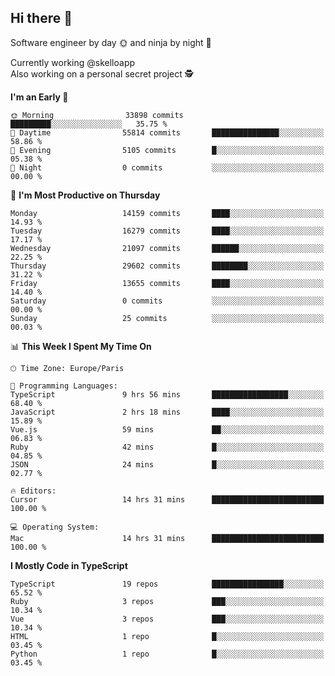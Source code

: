 ## Hi there 👋

Software engineer by day 🌞 and ninja by night 🌝

Currently working @skelloapp <br>
Also working on a personal secret project 🕵️

<!--START_SECTION:waka-->
**I'm an Early 🐤** 

```text
🌞 Morning                33898 commits       █████████░░░░░░░░░░░░░░░░   35.75 % 
🌆 Daytime                55814 commits       ███████████████░░░░░░░░░░   58.86 % 
🌃 Evening                5105 commits        █░░░░░░░░░░░░░░░░░░░░░░░░   05.38 % 
🌙 Night                  0 commits           ░░░░░░░░░░░░░░░░░░░░░░░░░   00.00 % 
```
📅 **I'm Most Productive on Thursday** 

```text
Monday                   14159 commits       ████░░░░░░░░░░░░░░░░░░░░░   14.93 % 
Tuesday                  16279 commits       ████░░░░░░░░░░░░░░░░░░░░░   17.17 % 
Wednesday                21097 commits       ██████░░░░░░░░░░░░░░░░░░░   22.25 % 
Thursday                 29602 commits       ████████░░░░░░░░░░░░░░░░░   31.22 % 
Friday                   13655 commits       ████░░░░░░░░░░░░░░░░░░░░░   14.40 % 
Saturday                 0 commits           ░░░░░░░░░░░░░░░░░░░░░░░░░   00.00 % 
Sunday                   25 commits          ░░░░░░░░░░░░░░░░░░░░░░░░░   00.03 % 
```


📊 **This Week I Spent My Time On** 

```text
🕑︎ Time Zone: Europe/Paris

💬 Programming Languages: 
TypeScript               9 hrs 56 mins       █████████████████░░░░░░░░   68.40 % 
JavaScript               2 hrs 18 mins       ████░░░░░░░░░░░░░░░░░░░░░   15.89 % 
Vue.js                   59 mins             ██░░░░░░░░░░░░░░░░░░░░░░░   06.83 % 
Ruby                     42 mins             █░░░░░░░░░░░░░░░░░░░░░░░░   04.85 % 
JSON                     24 mins             █░░░░░░░░░░░░░░░░░░░░░░░░   02.77 % 

🔥 Editors: 
Cursor                   14 hrs 31 mins      █████████████████████████   100.00 % 

💻 Operating System: 
Mac                      14 hrs 31 mins      █████████████████████████   100.00 % 
```

**I Mostly Code in TypeScript** 

```text
TypeScript               19 repos            ████████████████░░░░░░░░░   65.52 % 
Ruby                     3 repos             ███░░░░░░░░░░░░░░░░░░░░░░   10.34 % 
Vue                      3 repos             ███░░░░░░░░░░░░░░░░░░░░░░   10.34 % 
HTML                     1 repo              █░░░░░░░░░░░░░░░░░░░░░░░░   03.45 % 
Python                   1 repo              █░░░░░░░░░░░░░░░░░░░░░░░░   03.45 % 
```




<!--END_SECTION:waka-->

<!--
**antoinelncl/antoinelncl** is a ✨ _special_ ✨ repository because its `README.md` (this file) appears on your GitHub profile.

Here are some ideas to get you started:

- 🔭 I’m currently working on ...
- 🌱 I’m currently learning ...
- 👯 I’m looking to collaborate on ...
- 🤔 I’m looking for help with ...
- 💬 Ask me about ...
- 📫 How to reach me: ...
- 😄 Pronouns: ...
- ⚡ Fun fact: ...
-->
